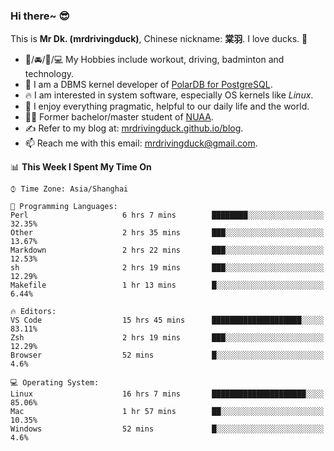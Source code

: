 ### Hi there~ 😎

This is **Mr Dk. (mrdrivingduck)**, Chinese nickname: **棠羽**. I love ducks. 🦆

- 💪/🚘/🏸/💻 My Hobbies include workout, driving, badminton and technology.
- 🍊 I am a DBMS kernel developer of [PolarDB for PostgreSQL](https://github.com/ApsaraDB/PolarDB-for-PostgreSQL).
- 🔥 I am interested in system software, especially OS kernels like *Linux*.
- 🔧 I enjoy everything pragmatic, helpful to our daily life and the world.
- 👨‍🎓 Former bachelor/master student of [NUAA](https://en.wikipedia.org/wiki/Nanjing_University_of_Aeronautics_and_Astronautics).
- ✍ Refer to my blog at: [mrdrivingduck.github.io/blog](https://www.mrdrivingduck.cn/blog/#/).
- 📫 Reach me with this email: [mrdrivingduck@gmail.com](mailto:mrdrivingduck@gmail.com).

<!--START_SECTION:waka-->
📊 **This Week I Spent My Time On** 

```text
⌚︎ Time Zone: Asia/Shanghai

💬 Programming Languages: 
Perl                     6 hrs 7 mins        ████████░░░░░░░░░░░░░░░░░   32.35% 
Other                    2 hrs 35 mins       ███░░░░░░░░░░░░░░░░░░░░░░   13.67% 
Markdown                 2 hrs 22 mins       ███░░░░░░░░░░░░░░░░░░░░░░   12.53% 
sh                       2 hrs 19 mins       ███░░░░░░░░░░░░░░░░░░░░░░   12.29% 
Makefile                 1 hr 13 mins        █░░░░░░░░░░░░░░░░░░░░░░░░   6.44%

🔥 Editors: 
VS Code                  15 hrs 45 mins      ████████████████████░░░░░   83.11% 
Zsh                      2 hrs 19 mins       ███░░░░░░░░░░░░░░░░░░░░░░   12.29% 
Browser                  52 mins             █░░░░░░░░░░░░░░░░░░░░░░░░   4.6%

💻 Operating System: 
Linux                    16 hrs 7 mins       █████████████████████░░░░   85.06% 
Mac                      1 hr 57 mins        ██░░░░░░░░░░░░░░░░░░░░░░░   10.35% 
Windows                  52 mins             █░░░░░░░░░░░░░░░░░░░░░░░░   4.6%

```


<!--END_SECTION:waka-->

<!-- ![Mr Dk.'s GitHub Stats](https://github-readme-stats.vercel.app/api?username=mrdrivingduck&count_private&show_icons=true&theme=buefy) -->

<!-- ![Most Used Languages](https://github-readme-stats.vercel.app/api/top-langs/?username=mrdrivingduck&exclude_repo=mips32-CPU,snort-tcp-socket&theme=buefy&layout=compact&langs_count=10) -->


<!--
**mrdrivingduck/mrdrivingduck** is a ✨ _special_ ✨ repository because its `README.md` (this file) appears on your GitHub profile.

Here are some ideas to get you started:

- 🔭 I’m currently working on ...
- 🌱 I’m currently learning ...
- 👯 I’m looking to collaborate on ...
- 🤔 I’m looking for help with ...
- 💬 Ask me about ...
- 📫 How to reach me: ...
- 😄 Pronouns: ...
- ⚡ Fun fact: ...
-->
